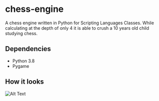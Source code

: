 # chess-engine
A chess engine written in Python for Scripting Languages Classes.
While calculating at the depth of only 4 it is able to crush a 10 years old child studying chess.

## Dependencies
* Python 3.8
* Pygame
## How it looks
![Alt Text](https://media.giphy.com/media/PJQDo7jRqFiVERxl87/source.gif)
